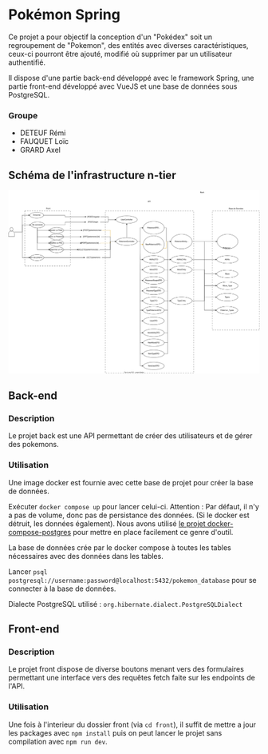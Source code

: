 # Pokémon Spring

Ce projet a pour objectif la conception d'un "Pokédex" soit un regroupement de "Pokemon", des entités avec diverses caractéristiques, ceux-ci pourront être ajouté, modifié où supprimer par un utilisateur authentifié.

Il dispose d'une partie back-end développé avec le framework Spring, une partie front-end développé avec VueJS et une base de données sous PostgreSQL.


### Groupe

- DETEUF Rémi
- FAUQUET Loïc
- GRARD Axel


## Schéma de l'infrastructure n-tier
[![Schéma](schema.svg)](https://app.diagrams.net/?src=about#Hphidorax%2FpokemonSpring%2Fmaster%2Fschema.drawio "Voir le Schéma sur draw.io")

## Back-end

### Description

Le projet back est une API permettant de créer des utilisateurs et de gérer des pokemons.

### Utilisation

Une image docker est fournie avec cette base de projet pour créer la base de données.

Exécuter `docker compose up` pour lancer celui-ci. Attention : Par défaut, il n'y a pas de volume, donc pas de persistance des données.
(Si le docker est détruit, les données également).
Nous avons utilisé [le projet docker-compose-postgres](https://github.com/felipewom/docker-compose-postgres) pour mettre en place facilement ce genre d'outil.

La base de données crée par le docker compose à toutes les tables nécessaires avec des données dans les tables.

Lancer `psql postgresql://username:password@localhost:5432/pokemon_database` pour se connecter à la base de données.

Dialecte PostgreSQL utilisé : `org.hibernate.dialect.PostgreSQLDialect`

## Front-end

### Description

Le projet front dispose de diverse boutons menant vers des formulaires permettant une interface vers des requêtes fetch faite sur les endpoints de l'API.

### Utilisation

Une fois à l'interieur du dossier front (via `cd front`), il suffit de mettre a jour les packages avec `npm install` puis on peut lancer le projet sans compilation avec `npm run dev`.